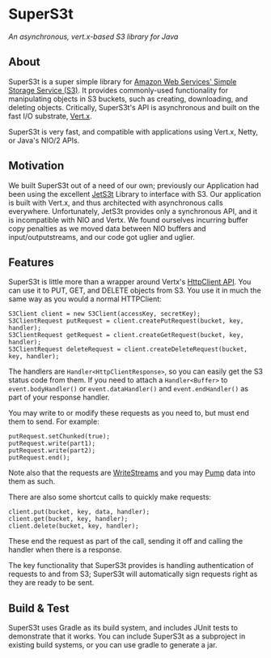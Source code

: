 SuperS3t
========

*An asynchronous, vert.x-based S3 library for Java* 

## About

SuperS3t is a super simple library for [Amazon Web Services' Simple Storage Service (S3)](http://aws.amazon.com/s3/). It provides commonly-used functionality for manipulating objects in S3 buckets, such as creating, downloading, and deleting objects. Critically, SuperS3t's API is asynchronous and built on the fast I/O substrate, [Vert.x](http://vertx.io). 

SuperS3t is very fast, and compatible with applications using Vert.x, Netty, or Java's NIO/2 APIs.

## Motivation

We built SuperS3t out of a need of our own; previously our Application had been using the excellent [JetS3t](http://www.jets3t.org) Library to interface with S3. Our application is built with Vert.x, and thus architected with asynchronous calls everywhere. Unfortunately, JetS3t provides only a synchronous API, and it is incompatible with NIO and Vertx. We found ourselves incurring buffer copy penalties as we moved data between NIO buffers and input/outputstreams, and our code got uglier and uglier. 

## Features

SuperS3t is little more than a wrapper around Vertx's [HttpClient API](http://vertx.io/core_manual_java.html#writing-http-clients). You can use it to PUT, GET, and DELETE objects from S3. You use it in much the same way as you would a normal HTTPClient:

    S3Client client = new S3Client(accessKey, secretKey);
    S3ClientRequest putRequest = client.createPutRequest(bucket, key, handler);
    S3ClientRequest getRequest = client.createGetRequest(bucket, key, handler);
    S3ClientRequest deleteRequest = client.createDeleteRequest(bucket, key, handler);

The handlers are `Handler<HttpClientResponse>`, so you can easily get the S3 status code from them. If you need to attach a `Handler<Buffer>` to `event.bodyHandler()` or `event.dataHandler()` and `event.endHandler()` as part of your response handler. 

You may write to or modify these requests as you need to, but must end them to send. For example:

    putRequest.setChunked(true);
    putRequest.write(part1);
    putRequest.write(part2);
    putRequest.end();
    
Note also that the requests are [WriteStreams](http://vertx.io/core_manual_java.html#writestream) and you may [Pump](http://vertx.io/core_manual_java.html#flow-control-streams-and-pumps) data into them as such. 

There are also some shortcut calls to quickly make requests:

    client.put(bucket, key, data, handler);
    client.get(bucket, key, handler);
    client.delete(bucket, key, handler);
    
These end the request as part of the call, sending it off and calling the handler when there is a response. 

The key functionality that SuperS3t provides is handling authentication of requests to and from S3; SuperS3t will automatically sign requests right as they are ready to be sent.

## Build & Test

SuperS3t uses Gradle as its build system, and includes JUnit tests to demonstrate that it works. You can include SuperS3t as a subproject in existing build systems, or you can use gradle to generate a jar.
